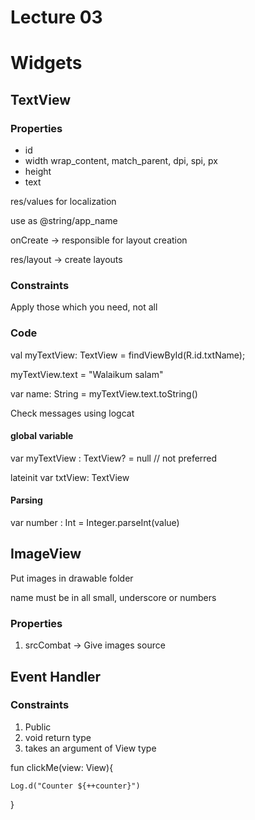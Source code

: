# Lecture 03

# Widgets

## TextView

### Properties

- id
- width wrap_content, match_parent, dpi, spi, px
- height
- text

res/values for localization

use as @string/app_name

onCreate -> responsible for layout creation

res/layout -> create layouts

### Constraints

Apply those which you need, not all

### Code

val myTextView: TextView = findViewById(R.id.txtName);

myTextView.text = "Walaikum salam"

var name: String = myTextView.text.toString()

Check messages using logcat

#### global variable

var myTextView : TextView? = null // not preferred

lateinit var txtView: TextView

#### Parsing

var number : Int = Integer.parseInt(value)

## ImageView

Put images in drawable folder

name must be in all small, underscore or numbers

### Properties

1. srcCombat -> Give images source

## Event Handler

### Constraints

1. Public
2. void return type
3. takes an argument of View type

fun clickMe(view: View){

    Log.d("Counter ${++counter}")

}
